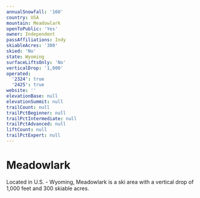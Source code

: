 ```yaml
---
annualSnowfall: '160'
country: USA
mountain: Meadowlark
openToPublic: 'Yes'
owner: Independent
passAffiliations: Indy
skiableAcres: '300'
skied: 'No'
state: Wyoming
surfaceLiftsOnly: 'No'
verticalDrop: '1,000'
operated:
  '2324': true
  '2425': true
website: ''
elevationBase: null
elevationSummit: null
trailCount: null
trailPctBeginner: null
trailPctIntermediate: null
trailPctAdvanced: null
liftCount: null
trailPctExpert: null
---
```



# Meadowlark

Located in U.S. - Wyoming, Meadowlark is a ski area with a vertical drop of 1,000 feet and 300 skiable acres.

